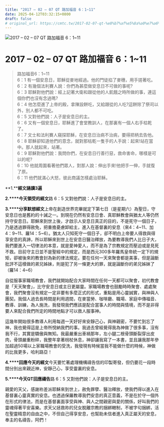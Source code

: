 ```yaml
---
title: "2017 – 02 – 07 QT 路加福音 6：1~11"
date: 2025-04-12T03:32:15+0800
draft: false
# original_url: https://cmtc.tw/2017-02-07-qt-%e8%b7%af%e5%8a%a0%e7%a6%8f%e9%9f%b3-6%ef%bc%9a111
---
```


![2017 – 02 – 07 QT 路加福音 6：1~11](/images/qt.jpg   "2017 – 02 – 07 QT 路加福音 6：1~11")

# 2017 – 02 – 07 QT 路加福音 6：1~11

> 路加福音6：1~11  
> 6：1 有一個安息日，耶穌從麥地經過。他的門徒掐了麥穗，用手搓著吃。  
> 6：2 有幾個法利賽人說：你們為甚麼做安息日不可做的事呢?  
> 6：3 耶穌對他們說：經上記著大衛和跟從他的人飢餓之時所做的事，連這個你們也沒有念過嗎?  
> 6：4 他怎麼進了上帝的殿，拿陳設餅吃，又給跟從的人吃?這餅除了祭司以外，別人都不可吃。  
> 6：5 又對他們說：人子是安息日的主。  
> 6：6 又有一個安息日，耶穌進了會堂教訓人，在那裏有一個人右手枯乾了。  
> 6：7 文士和法利賽人窺探耶穌，在安息日治病不治病，要得把柄去告他。  
> 6：8 耶穌卻知道他們的意念，就對那枯乾一隻手的人手說：起來!站在當中。那人就起來，站著。  
> 6：9 耶穌對他們說：我問你們，在安息日行善行惡，救命害命，哪樣是可以的呢?  
> 6：10 他就周圍看著他們眾人，對那人說：伸出手來!他把手一伸，手就復了原。  
> 6：11 他們就滿心大怒，彼此商議怎樣處治耶穌。

**1.****經文誦讀3遍**

**2.****今天領受的經文**路 6：5 又對他們說：人子是安息日的主。

**3.****分享默想經文**上帝在創造世界完畢就定下第七日（是星期六）為聖日，守安息日也是舊約的十誡之一。到現在仍然有安息日會、真耶穌教會與猶太人等仍然持守安息日。耶穌來到世上後，才啟示人安息日真正的目的，不是死守一個日子，乃是透過罪得赦免，把重擔憂慮卸給主，進入在基督裏的安息（來4：4~11、加4：9~11、羅14：5~6）。猶太人只知死守一個日子，卻不明白上帝要人得救與得享安息的真諦，所以耶穌來到世上在安息日醫治釋放，為要教導我們人比日子大，我們要進入一切律法的本意，就是愛神愛人，而不是為了宗教規定而壓迫或是見死不救。目前守主日並不是聖經中的規定，而是西元300多年羅馬皇帝統一定下的規矩，卻被後來的教會封為新的律法規定。要在任何一天來聚會都是美事，但是論斷批評不這樣做的弟兄姊妹，則是犯了另一條更大的罪，就是論斷你的弟兄姊妹了（羅14：4~6）

自從服事家職場教會，我們就開始配合大家時間在任何一天都可以聚會，初代教會是「天天聚會」，比守安息日或主日更屬靈。家職場教會也鼓勵時時聚會、處處聚會，我們聚會沒有規定一定非要有多麼正式的形式，重點是用心靈誠實，與神與人團契。我個人過去長時間是利用週間，在麥當勞、咖啡廳、職場、家庭中傳福音、教導、訓練，為人施洗，我發現我們應該是配合當事人的時間與情境，而不是非得要人來配合我們所定的時間地點才可以救人服事神。

這幾年開始很多教導人利用每週一天好好來安靜己心，與神親密，不要忙到忘了神，我也覺得這是上帝所悅納我們的事。我過去曾經覺得我為神做了很多事，沒有我不行，其實是驕傲與無知。我最嚴重出車禍那年，左小腿二根骨頭斷裂穿出皮肉，骨頭嚴重粉碎，我整年拿著枴杖休息，神卻讓我寫了一本書，並且讓我那年參加超過50場以上家職場教會的受洗，我發現有時候當我不能做什麼的時候，神做的比我更多，哈利路亞！

**4.****回應今天的經文**今天要忙著處理機構禱告信的印製寄發，但仍要花一段時間分別出來親近神，安靜己心，享受靈裏的安息。

**5.****今天QT回應禱告**路 6：5 又對他們說：人子是安息日的主。

親愛的天父，感謝祢差派耶穌來到世上，赦免罪孽、醫治釋放，使我們得以進入在基督裏心靈真實的安息。也透過保羅教導我們安息的真正意義，不是在於守一個外在形式的律法，而是在基督裏面享受與神、與人之間親密與愛的關係，好叫我們的靈魂得著平安喜樂。求天父拯救祢的兒女脫離宗教的捆綁轄制，不被字句捆綁，活在聖靈精意的自由之中，不但自己得享安息，也幫助未信者進入真正屬天的安息，奉主的名禱告，阿們！